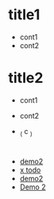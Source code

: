 
# title1
* cont1
* cont2

# title2
* cont1
* cont2

* <sub>(</sub> c <sub>)</sub>

# 
* [demo2](https://github.com/faiz-lisp/faiz-lisp.github.io/blob/master/blog/demo2.md)
* [x todo](https://github.com/faiz-lisp/a-html-proj/blob/master/index.html)
* [demo2](./demo2.md)
* [Demo 2](demo2.md)